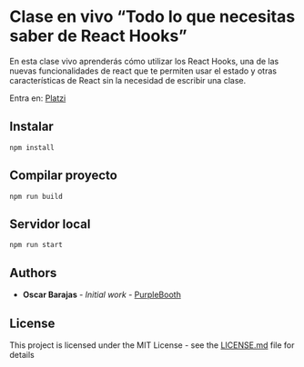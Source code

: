 # Clase en vivo “Todo lo que necesitas saber de React Hooks”

En esta clase vivo aprenderás cómo utilizar los React Hooks, una de las nuevas funcionalidades de react que te permiten usar el estado y otras características de React sin la necesidad de escribir una clase.

Entra en: [Platzi](https://fb.com/platzi)

## Instalar
```
npm install
```

## Compilar proyecto
```
npm run build
```

## Servidor local

```
npm run start
```

## Authors

* **Oscar Barajas** - *Initial work* - [PurpleBooth](https://github.com/gndx)

## License

This project is licensed under the MIT License - see the [LICENSE.md](LICENSE.md) file for details